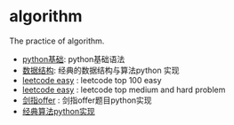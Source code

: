 # algorithm
The practice of algorithm.

- [python基础](./python): python基础语法
- [数据结构](./data_struct/data_struct.ipynb): 经典的数据结构与算法python 实现
- [leetcode easy](./Leetcode/leetcode-easy.ipynb) : leetcode top 100 easy
- [leetcode easy](./Leetcode/leetcode-medium-and-hard.ipynb) : leetcode top medium and hard problem
- [剑指offer](./Leetcode/sword-offer.ipynb) : 剑指offer题目python实现
- [经典算法python实现](./Leetcode/classical.ipynb) 
